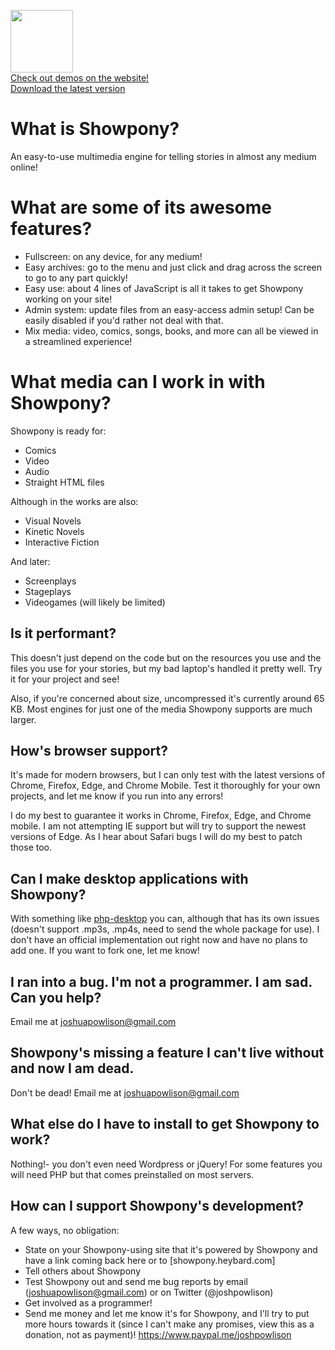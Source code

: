 <img src="https://showpony.heybard.com/design-files/logo.svg" width="100"><br>[Check out demos on the website!](https://showpony.heybard.com/)<br>[Download the latest version](https://github.com/Josh-Powlison/showpony/releases)

# What is Showpony?

An easy-to-use multimedia engine for telling stories in almost any medium online!

# What are some of its awesome features?

* Fullscreen: on any device, for any medium!
* Easy archives: go to the menu and just click and drag across the screen to go to any part quickly!
* Easy use: about 4 lines of JavaScript is all it takes to get Showpony working on your site!
* Admin system: update files from an easy-access admin setup! Can be easily disabled if you'd rather not deal with that.
* Mix media: video, comics, songs, books, and more can all be viewed in a streamlined experience!

# What media can I work in with Showpony?

Showpony is ready for:

* Comics
* Video
* Audio
* Straight HTML files

Although in the works are also:

* Visual Novels
* Kinetic Novels
* Interactive Fiction

And later:

* Screenplays
* Stageplays
* Videogames (will likely be limited)

## Is it performant?

This doesn't just depend on the code but on the resources you use and the files you use for your stories, but my bad laptop's handled it pretty well. Try it for your project and see!

Also, if you're concerned about size, uncompressed it's currently around 65 KB. Most engines for just one of the media Showpony supports are much larger.

## How's browser support?

It's made for modern browsers, but I can only test with the latest versions of Chrome, Firefox, Edge, and Chrome Mobile. Test it thoroughly for your own projects, and let me know if you run into any errors!

I do my best to guarantee it works in Chrome, Firefox, Edge, and Chrome mobile. I am not attempting IE support but will try to support the newest versions of Edge. As I hear about Safari bugs I will do my best to patch those too.

## Can I make desktop applications with Showpony?

With something like [php-desktop](https://github.com/cztomczak/phpdesktop) you can, although that has its own issues (doesn't support .mp3s, .mp4s, need to send the whole package for use). I don't have an official implementation out right now and have no plans to add one. If you want to fork one, let me know!

## I ran into a bug. I'm not a programmer. I am sad. Can you help?

Email me at joshuapowlison@gmail.com

## Showpony's missing a feature I can't live without and now I am dead.

Don't be dead! Email me at joshuapowlison@gmail.com

## What else do I have to install to get Showpony to work?

Nothing!- you don't even need Wordpress or jQuery! For some features you will need PHP but that comes preinstalled on most servers.

## How can I support Showpony's development?

A few ways, no obligation:

* State on your Showpony-using site that it's powered by Showpony and have a link coming back here or to [showpony.heybard.com]
* Tell others about Showpony
* Test Showpony out and send me bug reports by email (joshuapowlison@gmail.com) or on Twitter (@joshpowlison)
* Get involved as a programmer!
* Send me money and let me know it's for Showpony, and I'll try to put more hours towards it (since I can't make any promises, view this as a donation, not as payment)! https://www.paypal.me/joshpowlison

